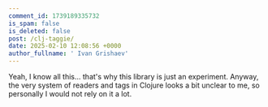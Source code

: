 ```yaml
---
comment_id: 1739189335732
is_spam: false
is_deleted: false
post: /clj-taggie/
date: 2025-02-10 12:08:56 +0000
author_fullname: ' Ivan Grishaev'
---
```


Yeah, I know all this... that's why this library is just an experiment. Anyway, the very system of readers and tags in Clojure looks a bit unclear to me, so personally I would not rely on it a lot.

